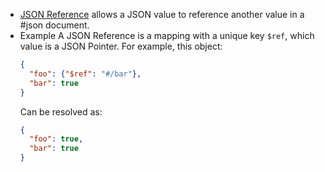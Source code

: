 - [JSON Reference](https://json-spec.readthedocs.io/reference.html) allows a JSON value to reference another value in a #json document.
- Example
  A JSON Reference is a mapping with a unique key `$ref`, which value is a JSON Pointer.
  For example, this object:
  ```json
  {
    "foo": {"$ref": "#/bar"},
    "bar": true
  }
  ```
  Can be resolved as:
  ```json
  {
    "foo": true,
    "bar": true
  }
  ```